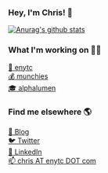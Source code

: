 ### Hey, I'm Chris! 👋

[![Anurag's github stats](https://github-readme-stats.vercel.app/api?username=chrisenytc&count_private=true&theme=dark)](https://github.com/chrisenytc)

### What I'm working on 👨‍💻

[:crown: enytc](https://github.com/enytc) <br>
[:moneybag: munchies](https://munchies.money) <br>
[:mortar_board: alphalumen](https://github.com/alphalumen) <br>

### Find me elsewhere 🌎

[🚀 Blog](https://chrisenytc.com) <br>
[🐦 Twitter](https://twitter.com/chrisenytc) <br>
[💼 LinkedIn](https://www.linkedin.com/in/chrisenytc) <br>
[📫 chris AT enytc DOT com](mailto:chris@enytc.com)
